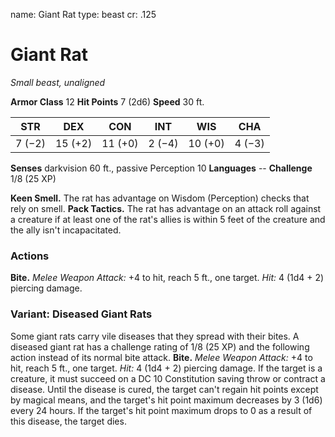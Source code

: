 name: Giant Rat
type: beast
cr: .125

# Giant Rat
_Small beast, unaligned_

**Armor Class** 12
**Hit Points** 7 (2d6)
**Speed** 30 ft.

| STR     | DEX     | CON     | INT     | WIS     | CHA     |
|---------|---------|---------|---------|---------|---------|
| 7 (−2)  | 15 (+2) | 11 (+0) | 2 (−4)  | 10 (+0) | 4 (−3)  |

**Senses** darkvision 60 ft., passive Perception 10
**Languages** --
**Challenge** 1/8 (25 XP)

**Keen Smell.** The rat has advantage on Wisdom (Perception) checks that rely on smell.
**Pack Tactics.** The rat has advantage on an attack roll against a creature if at least one of the rat's allies is within 5 feet of the creature and the ally isn't incapacitated.

### Actions
**Bite.** _Melee Weapon Attack:_ +4 to hit, reach 5 ft., one target. _Hit:_ 4 (1d4 + 2) piercing damage.

### Variant: Diseased Giant Rats
Some giant rats carry vile diseases that they spread with their bites. A diseased giant rat has a challenge rating of 1/8 (25 XP) and the following action instead of its normal bite attack.
**Bite.** _Melee Weapon Attack:_ +4 to hit, reach 5 ft., one target. _Hit:_ 4 (1d4 + 2) piercing damage. If the target is a creature, it must succeed on a DC 10 Constitution saving throw or contract a disease. Until the disease is cured, the target can't regain hit points except by magical means, and the target's hit point maximum decreases by 3 (1d6) every 24 hours. If the target's hit point maximum drops to 0 as a result of this disease, the target dies.
